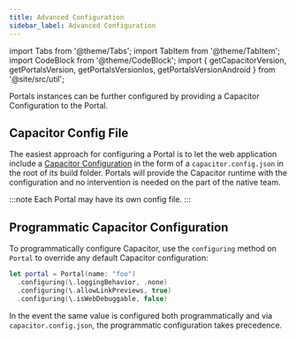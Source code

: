 ```yaml
---
title: Advanced Configuration
sidebar_label: Advanced Configuration
---
```


import Tabs from '@theme/Tabs';
import TabItem from '@theme/TabItem';
import CodeBlock from '@theme/CodeBlock';
import { getCapacitorVersion, getPortalsVersion, getPortalsVersionIos, getPortalsVersionAndroid } from '@site/src/util';

Portals instances can be further configured by providing a Capacitor Configuration to the Portal.

## Capacitor Config File

The easiest approach for configuring a Portal is to let the web application include a [Capacitor Configuration](https://capacitorjs.com/docs/config) 
in the form of a `capacitor.config.json` in the root of its build folder. Portals will provide the Capacitor runtime with the configuration and
no intervention is needed on the part of the native team.

:::note
Each Portal may have its own config file.
:::

## Programmatic Capacitor Configuration

To programmatically configure Capacitor, use the `configuring` method on `Portal` to override any default Capacitor configuration:

```swift
let portal = Portal(name: "foo")
  .configuring(\.loggingBehavior, .none)
  .configuring(\.allowLinkPreviews, true)
  .configuring(\.isWebDebuggable, false)
```

In the event the same value is configured both programmatically and via `capacitor.config.json`, the programmatic configuration takes precedence.


